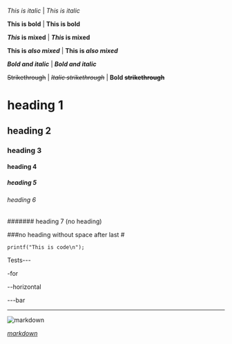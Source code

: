 *This is italic* | _This is italic_

**This is bold** | __This is bold__

**_This_ is mixed** | __*This* is mixed__

**This is _also mixed_** | __This is *also mixed*__

***Bold and italic*** | ___Bold and italic___

~~Strikethrough~~ | ~~*Italic strikethrough*~~ | **Bold ~~strikethrough~~**


# heading 1
## heading 2
### heading 3
#### heading 4
##### heading 5
###### heading 6
####### heading 7 (no heading)

###no heading without space after last #

`printf("This is code\n");`

Tests---

-for

--horizontal

---bar

---

![markdown]( https://upload.wikimedia.org/wikipedia/commons/4/48/Markdown-mark.svg "markdown")

[*markdown*]( https://en.wikipedia.org/wiki/Markdown "markdown on wikipedia")
